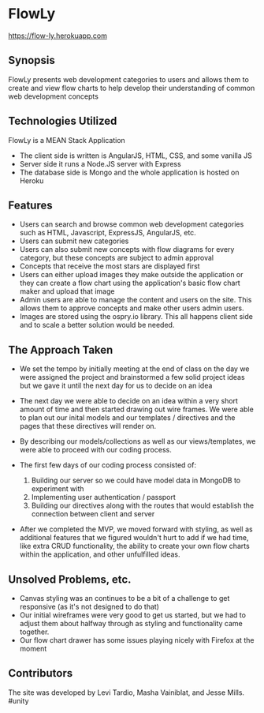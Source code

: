 # FlowLy
https://flow-ly.herokuapp.com

## Synopsis

FlowLy presents web development categories to users and allows them to create and view flow charts to help develop their understanding of common web development concepts

## Technologies Utilized

FlowLy is a MEAN Stack Application

- The client side is written is AngularJS, HTML, CSS, and some vanilla JS
- Server side it runs a Node.JS server with Express
- The database side is Mongo and the whole application is hosted on Heroku

## Features

- Users can search and browse common web development categories such as HTML, Javascript, ExpressJS, AngularJS, etc.
- Users can submit new categories
- Users can also submit new concepts with flow diagrams for every category, but these concepts are subject to admin approval
- Concepts that receive the most stars are displayed first
- Users can either upload images they make outside the application or they can create a flow chart using the application's basic flow chart maker and upload that image
- Admin users are able to manage the content and users on the site. This allows them to approve concepts and make other users admin users.
- Images are stored using the ospry.io library. This all happens client side and to scale a better solution would be needed.

## The Approach Taken  

- We set the tempo by initially meeting at the end of class on the day we were assigned the project and brainstormed a few solid project ideas but we gave it until the next day for us to decide on an idea
- The next day we were able to decide on an idea within a very short amount of time and then started drawing out wire frames.  We were able to plan out our inital models and our templates / directives and the pages that these directives will render on.  
- By describing our models/collections as well as our views/templates, we were able to proceed with our coding process.
- The first few days of our coding process consisted of:

	 1. Building our server so we could have model data in MongoDB to experiment with
	 2. Implementing user authentication / passport
	 3. Building our directives along with the routes that would establish the connection between client and server

- After we completed the MVP, we moved forward with styling, as well as additional features that we figured wouldn't hurt to add if we had time, like extra CRUD functionality, the ability to create your own flow charts within the application, and other unfulfilled ideas.

## Unsolved Problems, etc.

- Canvas styling was an continues to be a bit of a challenge to get responsive (as it's not designed to do that)
- Our initial wireframes were very good to get us started, but we had to adjust them about halfway through as styling and functionality came together.
- Our flow chart drawer has some issues playing nicely with Firefox at the moment

## Contributors
The site was developed by Levi Tardio, Masha Vainiblat, and Jesse Mills. #unity